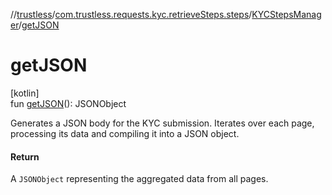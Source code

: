 //[trustless](../../../index.md)/[com.trustless.requests.kyc.retrieveSteps.steps](../index.md)/[KYCStepsManager](index.md)/[getJSON](get-j-s-o-n.md)

# getJSON

[kotlin]\
fun [getJSON](get-j-s-o-n.md)(): JSONObject

Generates a JSON body for the KYC submission. Iterates over each page, processing its data and compiling it into a JSON object.

#### Return

A `JSONObject` representing the aggregated data from all pages.
